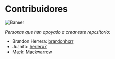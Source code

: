 # Contribuidores

![Banner](./images/banner.png)

_Personas que han apoyado a crear este repositorio:_<br>

* Brandon Herrera: [brandonhxrr](https://github.com/brandonhxrr/)
* Juanito: [herrerx7](https://github.com/herrerx7/)
* Mack: [Mackwarrow](https://github.com/Mackwarrow)

